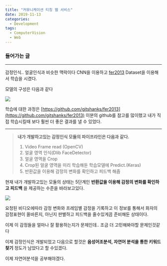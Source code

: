 ```yaml
---
title: "커뮤니케이션 티칭 웹 서비스"
date: 2019-11-13
categories:
  - Development
tags:
  - ComputerVision
  - Web
---
```


### 들어가는 글
-----
감정인식.. 얼굴인식과 비슷한 맥락이다
CNN을 이용하고 [fer2013](https://www.kaggle.com/c/challenges-in-representation-learning-facial-expression-recognition-challenge/data) Dataset을 이용해서 학습을 시켰다. 

모델의 구성은 다음과 같다

![](../../img/emotion_model.png)  


학습에 대한 과정은 [https://github.com/gitshanks/fer2013](https://github.com/gitshanks/fer2013) 이분의 github를 참고를 많이했고 내가 직접 학습시킬때 보다 훨씬 더 좋은 결과를 낼 수 있었다.


---
> **내가 개발하고있는 감정인식 모듈의 파이프라인은 다음과 같다.**
> 1. Video Frame read (OpenCV)
> 2. 얼굴 영역 인식(Dlib FaceDetector)
> 3. 얼굴 영역을 Crop
> 4. Crop된 얼굴 영역을 미리 학습해둔 학습모델에 Predict.(Keras)
> 5. 반환값을 이용해 감정의 변화를 확인하고 피드백 해줌

현재 내가 개발하고있는 모듈의 상태는 5단계인 **반환값을 이용해 감정의 변화를 확인하고 피드백** 을 제공하는 수준을 바라보고있다. 


![](../../img/emotion_test.png)


요청된 비디오에따라 감정 변화와 프레임별 감정을 기록하고 이 정보를 통해서 화자의 감정표현이 올바른지, 아닌지 판별하고 피드백을 줄수있게끔 준비해둔 상태이다.

이제 이 감정들을 얼마나 잘 활용하는지가 문제인데.. 조금 더 고민해봐야할 문제인것같다

이제 감정인식은 개발되었고 다음으로 할것은 **음성어조분석, 자연어 분석을 통한 키워드 찾기** 정도가 남았다고 할 수있겠다. 

이제 자연어분석을 공부해야겠다.








